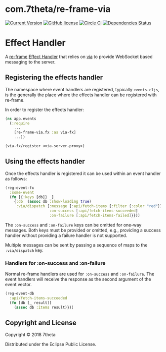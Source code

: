 # com.7theta/re-frame-via

[![Current Version](https://img.shields.io/clojars/v/com.7theta/re-frame-via.svg)](https://clojars.org/com.7theta/re-frame-via)
[![GitHub license](https://img.shields.io/github/license/7theta/re-frame-via.svg)](LICENSE)
[![Circle CI](https://circleci.com/gh/7theta/re-frame-via.svg?style=shield)](https://circleci.com/gh/7theta/re-frame-via)
[![Dependencies Status](https://jarkeeper.com/7theta/re-frame-via/status.svg)](https://jarkeeper.com/7theta/re-frame-via)

# Effect Handler

A [re-frame](https://github.com/Day8/re-frame) [Effect Handler](https://github.com/Day8/re-frame/tree/develop/docs)
that relies on [via](https://github.com/7theta/via) to provide WebSocket based messaging to the server.

## Registering the effects handler

The namespace where event handlers are registered, typically
`events.cljs`, is the generally the place where the effects handler
can be registered with re-frame.

In order to register the effects handler:

```clj
(ns app.events
  (:require
    ...
    [re-frame-via.fx :as via-fx]
    ...))

(via-fx/register <via-server-proxy>)
```

## Using the effects handler

Once the effects handler is registered it can be used within an event
handler as follows:

```clj
(reg-event-fx
  :some-event
  (fn [{:keys [db]} _]
    {:db  (assoc db :show-loading true)
     :via/dispatch {:message [:api/fetch-items {:filter {:color "red"}}]
                    :on-success [:api/fetch-items-succeeded]
                    :on-failure [:api/fetch-items-failed]}}))
```

The `:on-success` and `:on-failure` keys can be omitted for one-way
messages. Both keys must be provided or omitted, e.g., providing a
success handler without providing a failure handler is not supported.

Multiple messages can be sent by passing a sequence of maps to the
`:via/dispatch` key.

### Handlers for :on-success and :on-failure

Normal re-frame handlers are used for `:on-success` and
`:on-failure`. The event handlers will receive the response as the
second argument of the event vector.

```clj
(reg-event-db
  :api/fetch-items-succeeded
  (fn [db [_ result]]
    (assoc db :items result)}))
```

## Copyright and License

Copyright © 2018 7theta

Distributed under the Eclipse Public License.
